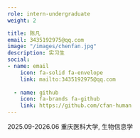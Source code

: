 ```yaml
---
role: intern-undergraduate
weight: 2

title: 陈凡
email: 3435192975@qq.com
image: "/images/chenfan.jpg"
description: 实习生
social:
- name: email
    icon: fa-solid fa-envelope
    link: mailto:3435192975@qq.com
    
  - name: github
    icon: fa-brands fa-github
    link: https://github.com/cfan-human
---
```


2025.09-2026.06 重庆医科大学, 生物信息学
